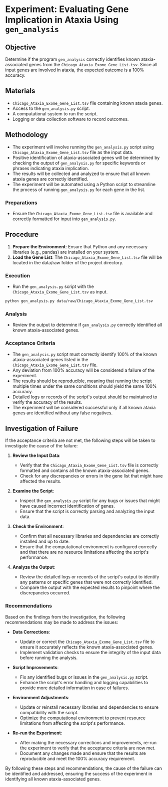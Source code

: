 # Experiment: Evaluating Gene Implication in Ataxia Using `gen_analysis`

## Objective
Determine if the program `gen_analysis` correctly identifies known ataxia-associated genes from the `Chicago_Ataxia_Exome_Gene_List.tsv`. Since all input genes are involved in ataxia, the expected outcome is a 100% accuracy.

## Materials
- `Chicago_Ataxia_Exome_Gene_List.tsv` file containing known ataxia genes.
- Access to the `gen_analysis.py` script.
- A computational system to run the script.
- Logging or data collection software to record outcomes.

## Methodology
- The experiment will involve running the `gen_analysis.py` script using `Chicago_Ataxia_Exome_Gene_List.tsv` file as the input data.
- Positive identification of ataxia-associated genes will be determined by checking the output of `gen_analysis.py` for specific keywords or phrases indicating ataxia implication.
- The results will be collected and analyzed to ensure that all known ataxia genes are correctly identified.
- The experiment will be automated using a Python script to streamline the process of running `gen_analysis.py` for each gene in the list.

### Preparations
- Ensure the `Chicago_Ataxia_Exome_Gene_List.tsv` file is available and correctly formatted for input into `gen_analysis.py`.

## Procedure
1. **Prepare the Environment**: Ensure that Python and any necessary libraries (e.g., pandas) are installed on your system.
2. **Load the Gene List**: The `Chicago_Ataxia_Exome_Gene_List.tsv` file will be located in the data/raw folder of the project directory.




### Execution
- Run the `gen_analysis.py` script with the `Chicago_Ataxia_Exome_Gene_List.tsv` as input.
```bash
python gen_analysis.py data/raw/Chicago_Ataxia_Exome_Gene_List.tsv
```


### Analysis
- Review the output to determine if `gen_analysis.py` correctly identified all known ataxia-associated genes.

### Acceptance Criteria
- The `gen_analysis.py` script must correctly identify 100% of the known ataxia-associated genes listed in the `Chicago_Ataxia_Exome_Gene_List.tsv` file.
- Any deviation from 100% accuracy will be considered a failure of the experiment.
- The results should be reproducible, meaning that running the script multiple times under the same conditions should yield the same 100% accuracy.
- Detailed logs or records of the script's output should be maintained to verify the accuracy of the results.
- The experiment will be considered successful only if all known ataxia genes are identified without any false negatives.

## Investigation of Failure

If the acceptance criteria are not met, the following steps will be taken to investigate the cause of the failure:

1. **Review the Input Data**:
    - Verify that the `Chicago_Ataxia_Exome_Gene_List.tsv` file is correctly formatted and contains all the known ataxia-associated genes.
    - Check for any discrepancies or errors in the gene list that might have affected the results.

2. **Examine the Script**:
    - Inspect the `gen_analysis.py` script for any bugs or issues that might have caused incorrect identification of genes.
    - Ensure that the script is correctly parsing and analyzing the input data.

3. **Check the Environment**:
    - Confirm that all necessary libraries and dependencies are correctly installed and up to date.
    - Ensure that the computational environment is configured correctly and that there are no resource limitations affecting the script's performance.

4. **Analyze the Output**:
    - Review the detailed logs or records of the script's output to identify any patterns or specific genes that were not correctly identified.
    - Compare the output with the expected results to pinpoint where the discrepancies occurred.

### Recommendations

Based on the findings from the investigation, the following recommendations may be made to address the issues:

- **Data Corrections**:
  - Update or correct the `Chicago_Ataxia_Exome_Gene_List.tsv` file to ensure it accurately reflects the known ataxia-associated genes.
  - Implement validation checks to ensure the integrity of the input data before running the analysis.

- **Script Improvements**:
  - Fix any identified bugs or issues in the `gen_analysis.py` script.
  - Enhance the script's error handling and logging capabilities to provide more detailed information in case of failures.

- **Environment Adjustments**:
  - Update or reinstall necessary libraries and dependencies to ensure compatibility with the script.
  - Optimize the computational environment to prevent resource limitations from affecting the script's performance.

- **Re-run the Experiment**:
  - After making the necessary corrections and improvements, re-run the experiment to verify that the acceptance criteria are now met.
  - Document any changes made and ensure that the results are reproducible and meet the 100% accuracy requirement.

By following these steps and recommendations, the cause of the failure can be identified and addressed, ensuring the success of the experiment in identifying all known ataxia-associated genes.